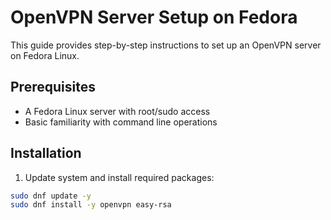# OpenVPN Server Setup on Fedora

This guide provides step-by-step instructions to set up an OpenVPN server on Fedora Linux.

## Prerequisites
- A Fedora Linux server with root/sudo access
- Basic familiarity with command line operations

## Installation

1. Update system and install required packages:

```bash
sudo dnf update -y
sudo dnf install -y openvpn easy-rsa
 ```
